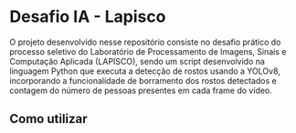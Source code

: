 # Desafio IA - Lapisco

O projeto desenvolvido nesse repositório consiste no desafio prático do processo seletivo do Laboratório de Processamento de Imagens, Sinais e Computação Aplicada (LAPISCO), sendo um script desenvolvido na linguagem Python que executa a detecção de rostos usando a YOLOv8, incorporando a funcionalidade de borramento dos rostos detectados e contagem do número de pessoas presentes em cada frame do vídeo.

## Como utilizar

